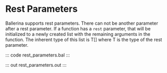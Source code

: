# Rest Parameters

Ballerina supports rest parameters. There can not be another parameter after a rest parameter. 
If a function has a `rest` parameter, that will be initialized to a newly created list with the remaining arguments in the function. 
The inherent type of this list is T[] where T is the type of the rest parameter.

::: code rest_parameters.bal :::

::: out rest_parameters.out :::